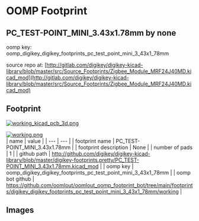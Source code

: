 # OOMP Footprint  
## PC_TEST-POINT_MINI_3.43x1.78mm  by none  
  
oomp key: oomp_digikey_digikey_footprints_pc_test_point_mini_3_43x1_78mm  
  
source repo at: [http://gitlab.com/digikey/digikey-kicad-library/blob/master/src/Source_Footprints/Zigbee_Module_MRF24J40MD.kicad_mod](http://gitlab.com/digikey/digikey-kicad-library/blob/master/src/Source_Footprints/Zigbee_Module_MRF24J40MD.kicad_mod)  
## Footprint  
  
[![working_kicad_pcb_3d.png](working_kicad_pcb_3d_600.png)](working_kicad_pcb_3d.png)  
  
[![working.png](working_600.png)](working.png)  
| name | value | 
| --- | --- | 
| footprint name | PC_TEST-POINT_MINI_3.43x1.78mm | 
| footprint description | None | 
| number of pads | 1 | 
| github path | http://github.com/digikey/digikey-kicad-library/blob/master/digikey-footprints.pretty/PC_TEST-POINT_MINI_3.43x1.78mm.kicad_mod | 
| oomp key | oomp_digikey_digikey_footprints_pc_test_point_mini_3_43x1_78mm | 
| oomp bot github | https://github.com/oomlout/oomlout_oomp_footprint_bot/tree/main/footprints/digikey_digikey_footprints_pc_test_point_mini_3_43x1_78mm/working | 
## Images  
